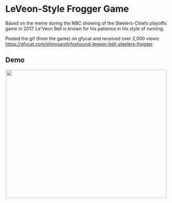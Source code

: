 # LeVeon-Style Frogger Game
Based on the meme during the NBC showing of the Steelers-Chiefs playoffs game in 2017. Le'Veon Bell is known for his patience in his style of running.

Posted the gif (from the game) on gfycat and received over 2,000 views:
https://gfycat.com/shinysandyfoxhound-leveon-bell-steelers-frogger

## Demo
<p align="center">
<img src="https://github.com/bradwyatt/LeVeon-Style-Frogger/blob/master/Docs/leveongif.gif?raw=true" width="500" height="400"></img>
</p>
